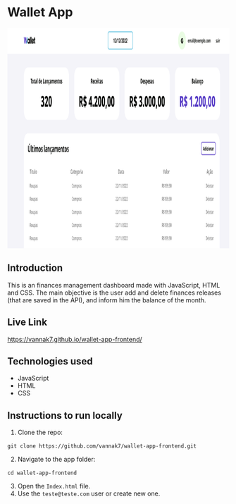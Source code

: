 # Wallet App

<img 
	src="https://github.com/vannak7/wallet-app-frontend/blob/main/src/img/preview.png"
	alt="Wallet Preview"
	height="500">

## Introduction
This is an finances management dashboard made with JavaScript, HTML and CSS. The main objective is the user add and delete finances releases (that are saved in the API), and inform him the balance of the month.

## Live Link
https://vannak7.github.io/wallet-app-frontend/

## Technologies used
- JavaScript
- HTML
- CSS

## Instructions to run locally
1. Clone the repo:
```
git clone https://github.com/vannak7/wallet-app-frontend.git
```
2. Navigate to the app folder:
```
cd wallet-app-frontend
```
3. Open the `Index.html` file.
4. Use the `teste@teste.com` user or create new one.
